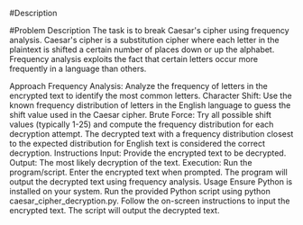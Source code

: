 #Description

#Problem Description
The task is to break Caesar's cipher using frequency analysis. Caesar's cipher is a substitution cipher where each letter in the plaintext is shifted a certain number of places down or up the alphabet. Frequency analysis exploits the fact that certain letters occur more frequently in a language than others.

Approach
Frequency Analysis: Analyze the frequency of letters in the encrypted text to identify the most common letters.
Character Shift: Use the known frequency distribution of letters in the English language to guess the shift value used in the Caesar cipher.
Brute Force: Try all possible shift values (typically 1-25) and compute the frequency distribution for each decryption attempt. The decrypted text with a frequency distribution closest to the expected distribution for English text is considered the correct decryption.
Instructions
Input: Provide the encrypted text to be decrypted.
Output: The most likely decryption of the text.
Execution:
Run the program/script.
Enter the encrypted text when prompted.
The program will output the decrypted text using frequency analysis.
Usage
Ensure Python is installed on your system.
Run the provided Python script using python caesar_cipher_decryption.py.
Follow the on-screen instructions to input the encrypted text.
The script will output the decrypted text.
